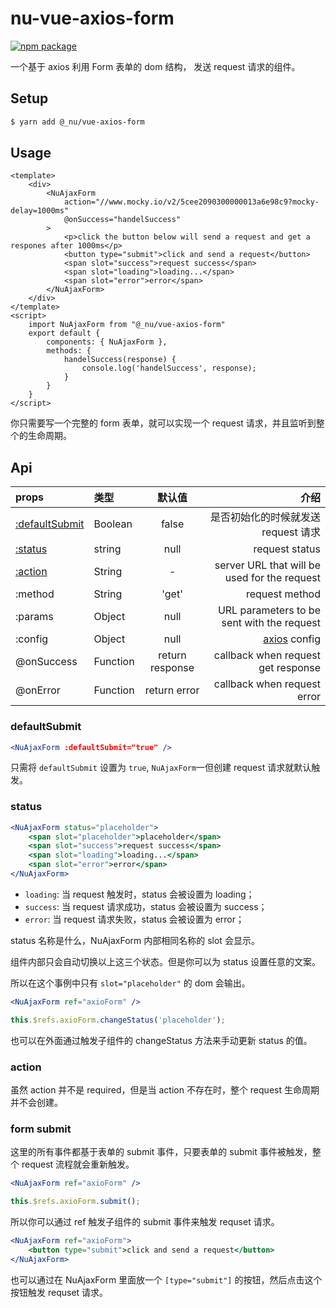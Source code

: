 # nu-vue-axios-form

[![npm package][npm-badge]][npm]

[npm-badge]: https://img.shields.io/npm/v/npm-package.png?style=flat-square
[npm]: https://www.npmjs.org/package/@_nu/vue-axios-form

一个基于 axios 利用 Form 表单的 dom 结构， 发送 request 请求的组件。

## Setup

```bash
$ yarn add @_nu/vue-axios-form
```

## Usage

```vue
<template>
    <div>
        <NuAjaxForm
            action="//www.mocky.io/v2/5cee2090300000013a6e98c9?mocky-delay=1000ms"
            @onSuccess="handelSuccess"
        >
            <p>click the button below will send a request and get a respones after 1000ms</p>
            <button type="submit">click and send a request</button>
            <span slot="success">request success</span>
            <span slot="loading">loading...</span>
            <span slot="error">error</span>
        </NuAjaxForm>
    </div>
</template>
<script>
    import NuAjaxForm from "@_nu/vue-axios-form"    
    export default {
        components: { NuAjaxForm },
        methods: {
            handelSuccess(response) {
                console.log('handelSuccess', response);
            }
        }
    }
</script>
```

<ClientOnly>
<AxiosFormDemo/>
</ClientOnly>

你只需要写一个完整的 form 表单，就可以实现一个 request 请求，并且监听到整个的生命周期。

## Api

| props   |      类型      | 默认值  | 介绍 |
|:----------|:-------------|:------:|------:|
| [:defaultSubmit](#defaultSubmit) |  Boolean | false | 是否初始化的时候就发送 request 请求 |
| [:status](#status) |  string | null | request status |
| [:action](#action) |  String | - | server URL that will be used for the request |
| :method | String | 'get' | request method  |
| :params | Object | null | URL parameters to be sent with the request |
| :config | Object | null | [axios](https://github.com/axios/axios) config |
| @onSuccess | Function | return response | callback when request get response |
| @onError | Function | return error | callback when request error |

### defaultSubmit

```jsx
<NuAjaxForm :defaultSubmit="true" />
```

只需将 `defaultSubmit` 设置为 `true`, `NuAjaxForm`一但创建 request 请求就默认触发。

### status

```jsx 
<NuAjaxForm status="placeholder">
    <span slot="placeholder">placeholder</span>
    <span slot="success">request success</span>
    <span slot="loading">loading...</span>
    <span slot="error">error</span>
</NuAjaxForm>
```

- `loading`: 当 request 触发时，status 会被设置为 loading；
- `success`: 当 request 请求成功，status 会被设置为 success；
- `error`: 当 request 请求失败，status 会被设置为 error；

status 名称是什么，NuAjaxForm 内部相同名称的 slot 会显示。

组件内部只会自动切换以上这三个状态。但是你可以为 status 设置任意的文案。

所以在这个事例中只有 `slot="placeholder"` 的 dom 会输出。

```jsx
<NuAjaxForm ref="axioForm" />

this.$refs.axioForm.changeStatus('placeholder');
```

也可以在外面通过触发子组件的 changeStatus 方法来手动更新 status 的值。

### action

虽然 action 并不是 required，但是当 action 不存在时，整个 request 生命周期并不会创建。

### form submit

这里的所有事件都基于表单的 submit 事件，只要表单的 submit 事件被触发，整个 request 流程就会重新触发。

```jsx
<NuAjaxForm ref="axioForm" />

this.$refs.axioForm.submit();
```

所以你可以通过 ref 触发子组件的 submit 事件来触发 requset 请求。


```jsx
<NuAjaxForm ref="axioForm">
    <button type="submit">click and send a request</button>
</NuAjaxForm>
```

也可以通过在 NuAjaxForm 里面放一个  `[type="submit"]` 的按钮，然后点击这个按钮触发 requset 请求。

